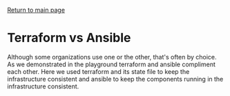 [Return to main page](../README.md)

# Terraform vs Ansible

Although some organizations use one or the other, that's often by choice. As we demonstrated in the playground terraform and ansible compliment each other.  Here we used terraform and its state file to keep the infrastructure consistent and ansible to keep the components running in the infrastructure consistent. 